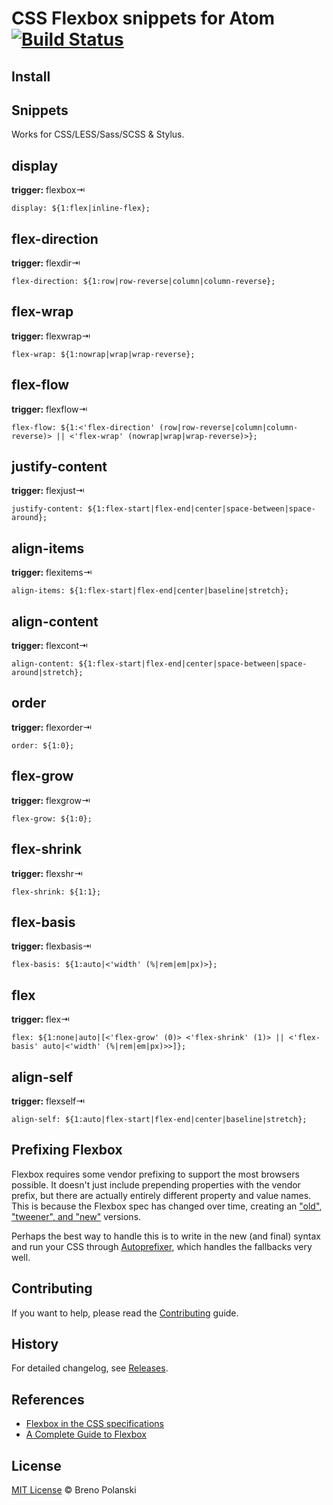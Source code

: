 # CSS Flexbox snippets for Atom [![Build Status](https://travis-ci.org/brenopolanski/css-flexbox-atom-snippets.svg?branch=master)](https://travis-ci.org/brenopolanski/css-flexbox-atom-snippets)

## Install

## Snippets

Works for CSS/LESS/Sass/SCSS & Stylus.

## display

**trigger:** flexbox⇥

```
display: ${1:flex|inline-flex};
```

## flex-direction

**trigger:** flexdir⇥

```
flex-direction: ${1:row|row-reverse|column|column-reverse};
```

## flex-wrap

**trigger:** flexwrap⇥

```
flex-wrap: ${1:nowrap|wrap|wrap-reverse};
```

## flex-flow

**trigger:** flexflow⇥

```
flex-flow: ${1:<'flex-direction' (row|row-reverse|column|column-reverse)> || <'flex-wrap' (nowrap|wrap|wrap-reverse)>};
```

## justify-content

**trigger:** flexjust⇥

```
justify-content: ${1:flex-start|flex-end|center|space-between|space-around};
```

## align-items

**trigger:** flexitems⇥

```
align-items: ${1:flex-start|flex-end|center|baseline|stretch};
```

## align-content

**trigger:** flexcont⇥

```
align-content: ${1:flex-start|flex-end|center|space-between|space-around|stretch};
```

## order

**trigger:** flexorder⇥

```
order: ${1:0};
```

## flex-grow

**trigger:** flexgrow⇥

```
flex-grow: ${1:0};
```

## flex-shrink

**trigger:** flexshr⇥

```
flex-shrink: ${1:1};
```

## flex-basis

**trigger:** flexbasis⇥

```
flex-basis: ${1:auto|<'width' (%|rem|em|px)>};
```

## flex

**trigger:** flex⇥

```
flex: ${1:none|auto|[<'flex-grow' (0)> <'flex-shrink' (1)> || <'flex-basis' auto|<'width' (%|rem|em|px)>>]};
```

## align-self

**trigger:** flexself⇥

```
align-self: ${1:auto|flex-start|flex-end|center|baseline|stretch};
```

## Prefixing Flexbox

Flexbox requires some vendor prefixing to support the most browsers possible. It doesn't just include prepending properties with the vendor prefix, but there are actually entirely different property and value names. This is because the Flexbox spec has changed over time, creating an ["old", "tweener", and "new"](http://css-tricks.com/old-flexbox-and-new-flexbox/) versions.

Perhaps the best way to handle this is to write in the new (and final) syntax and run your CSS through [Autoprefixer](https://github.com/postcss/autoprefixer), which handles the fallbacks very well.

## Contributing

If you want to help, please read the [Contributing](https://github.com/brenopolanski/css-flexbox-atom-snippets/blob/master/CONTRIBUTING.md) guide.

## History

For detailed changelog, see [Releases](https://github.com/brenopolanski/css-flexbox-atom-snippets/releases).

## References

- [Flexbox in the CSS specifications](http://www.w3.org/TR/css-flexbox/)
- [A Complete Guide to Flexbox](https://css-tricks.com/snippets/css/a-guide-to-flexbox/)

## License

[MIT License](http://brenopolanski.mit-license.org/) © Breno Polanski
